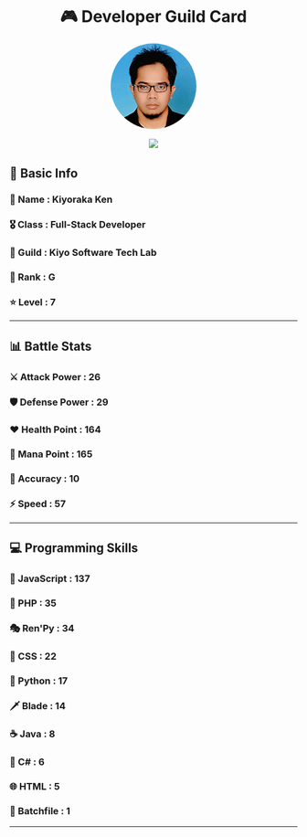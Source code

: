 <div align="center">

# 🎮 Developer Guild Card

<!-- Replace with your profile image -->
<img src="./assets/profile.png" width="150" height="150" style="border-radius: 50%"/>

![](https://komarev.com/ghpvc/?username=Kiyoraka&style=flat)
</div>

##  📌 Basic Info
### 👤 Name : Kiyoraka Ken
### 🎖️ Class : Full-Stack Developer
### 🎪 Guild : Kiyo Software Tech Lab 
### 🔰 Rank : G 
### ⭐ Level : 7

---
## 📊 Battle Stats

### ⚔️ Attack Power  : 26 
### 🛡️ Defense Power : 29 
### ❤️ Health Point  : 164 
### 🔮 Mana Point    : 165 
### 🎯 Accuracy      : 10 
### ⚡ Speed         : 57

---
## 💻 Programming Skills

### 📜 JavaScript : 137
### 🐘 PHP : 35
### 🎭 Ren'Py : 34
### 🎨 CSS : 22
### 🐍 Python : 17
### 🗡️ Blade : 14
### ☕ Java : 8
### 🎯 C# : 6
### 🌐 HTML : 5
### 📝 Batchfile : 1
---

